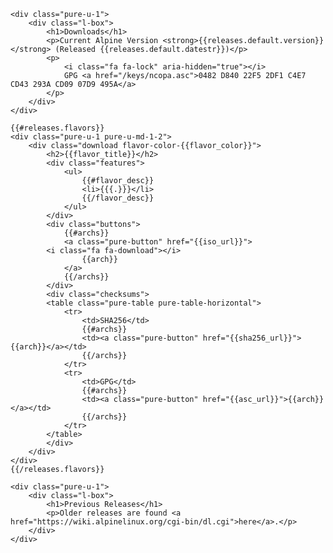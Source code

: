 <div class="pure-g">

    <div class="pure-u-1">
        <div class="l-box">
            <h1>Downloads</h1>
            <p>Current Alpine Version <strong>{{releases.default.version}}</strong> (Released {{releases.default.datestr}})</p>
            <p>
                <i class="fa fa-lock" aria-hidden="true"></i>
                GPG <a href="/keys/ncopa.asc">0482 D840 22F5 2DF1 C4E7 CD43 293A CD09 07D9 495A</a>
            </p>
        </div>
    </div>

    {{#releases.flavors}}
    <div class="pure-u-1 pure-u-md-1-2">
        <div class="download flavor-color-{{flavor_color}}">
            <h2>{{flavor_title}}</h2>
            <div class="features">
                <ul>
                    {{#flavor_desc}}
                    <li>{{{.}}}</li>
                    {{/flavor_desc}}
                </ul>
            </div>
            <div class="buttons">
                {{#archs}}
                <a class="pure-button" href="{{iso_url}}">
	        <i class="fa fa-download"></i>
                    {{arch}}
                </a>
                {{/archs}}
            </div>
            <div class="checksums">
            <table class="pure-table pure-table-horizontal">
                <tr>
                    <td>SHA256</td>
                    {{#archs}}
                    <td><a class="pure-button" href="{{sha256_url}}">{{arch}}</a></td>
                    {{/archs}}
                </tr>
                <tr>
                    <td>GPG</td>
                    {{#archs}}
                    <td><a class="pure-button" href="{{asc_url}}">{{arch}}</a></td>
                    {{/archs}}
                </tr>
            </table>
            </div>
        </div>
    </div>
    {{/releases.flavors}}

    <div class="pure-u-1">
        <div class="l-box">
            <h1>Previous Releases</h1>
            <p>Older releases are found <a href="https://wiki.alpinelinux.org/cgi-bin/dl.cgi">here</a>.</p>
        </div>
    </div>

</div> <!-- end download -->

